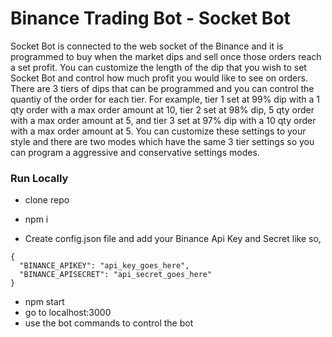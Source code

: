 # Binance Trading Bot - Socket Bot

Socket Bot is connected to the web socket of the Binance and it is programmed to buy when the market dips and sell once those orders reach a set profit. You can customize the length of the dip that you wish to set Socket Bot and control how much profit you would like to see on orders. There are 3 tiers of dips that can be programmed and you can control the quantiy of the order for each tier. For example, tier 1 set at 99% dip with a 1 qty order with a max order amount at 10, tier 2 set at 98% dip, 5 qty order with a max order amount at 5, and tier 3 set at 97% dip with a 10 qty order with a max order amount at 5. You can customize these settings to your style and there are two modes which have the same 3 tier settings so you can program a aggressive and conservative settings modes.

### Run Locally

* clone repo
* npm i

* Create config.json file and add your Binance Api Key and Secret like so,
```
{
  "BINANCE_APIKEY": "api_key_goes_here",
  "BINANCE_APISECRET": "api_secret_goes_here"
}
```

* npm start
* go to localhost:3000
* use the bot commands to control the bot
